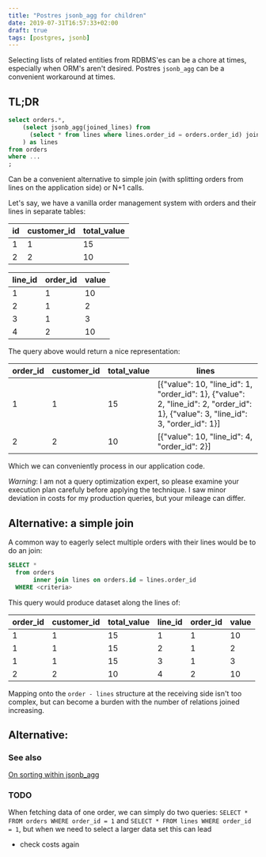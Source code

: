 ```yaml
---
title: "Postres jsonb_agg for children"
date: 2019-07-31T16:57:33+02:00
draft: true
tags: [postgres, jsonb]
---
```


Selecting lists of related entities from RDBMS'es can be a chore at times, especially when ORM's aren't desired. Postres `jsonb_agg` can be a convenient workaround at times.

<!--more-->

## TL;DR

```sql 
select orders.*,
    (select jsonb_agg(joined_lines) from
      (select * from lines where lines.order_id = orders.order_id) joined_lines
    ) as lines
from orders
where ...
;
```

Can be a convenient alternative to simple join (with splitting orders from lines on the application side) or N+1 calls. 

Let's say, we have a vanilla order management system with orders and their lines in separate tables: 

 id| customer_id | total_value |
--------|-------------|-------------|
   1    |     1       |     15      |
   2    |     2       |     10      |

line_id| order_id | value   |
--------|-------------|-------------|
   1    |     1       |     10      | 
   2    |     1       |     2       |
   3    |     1       |     3       |
   4    |     2       |     10      |

The query above would return a nice representation: 

order_id | customer_id | total_value | lines
---------|-------------|-------------|-------
1|	1|	15|	[{"value": 10, "line_id": 1, "order_id": 1}, {"value": 2, "line_id": 2, "order_id": 1}, {"value": 3, "line_id": 3, "order_id": 1}]|
2|	2|	10|	[{"value": 10, "line_id": 4, "order_id": 2}]|

Which we can conveniently process in our application code.

*Warning*: I am not a query optimization expert, so please examine your execution plan carefuly before applying the technique. I saw minor deviation in costs for my production queries, but your mileage can differ. 

## Alternative: a simple join

A common way to eagerly select multiple orders with their lines would be to do an join: 

```sql
SELECT * 
  from orders 
       inner join lines on orders.id = lines.order_id
  WHERE <criteria>
```

This query would produce dataset along the lines of: 

order_id| customer_id | total_value | line_id | order_id | value |
--------|-------------|-------------|---------|----------|-------|
1|	1|	15|	1	|1|	10|
1|	1|	15|	2	|1|	2|
1|	1|	15|	3	|1|	3|
2|	2|	10|	4	|2|	10|

Mapping onto the `order - lines` structure at the receiving side isn't too complex, but can become a burden with the number of relations joined increasing. 

## Alternative: 

### See also 

[On sorting within jsonb_agg](https://stackoverflow.com/questions/40652871/postgresql-jsonb-agg-subquery-sort)

### TODO

When fetching data of one order, we can simply do two queries: `SELECT * FROM orders WHERE order_id = 1` and `SELECT * FROM lines WHERE order_id = 1`, but when we need to select a larger data set this can lead

- check costs again